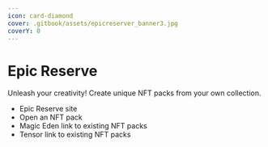```yaml
---
icon: card-diamond
cover: .gitbook/assets/epicreserver_banner3.jpg
coverY: 0
---
```


# Epic Reserve

Unleash your creativity! Create unique NFT packs from your own collection.

* Epic Reserve site
* Open an NFT pack
* Magic Eden link to existing NFT packs
* Tensor link to existing NFT packs
